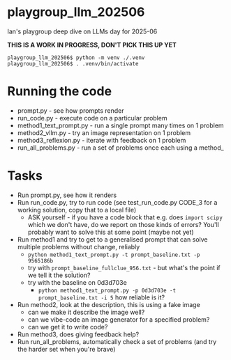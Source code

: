 # playgroup_llm_202506

Ian's playgroup deep dive on LLMs day for 2025-06

**THIS IS A WORK IN PROGRESS, DON'T PICK THIS UP YET**

```
playgroup_llm_202506$ python -m venv ./.venv
playgroup_llm_202506$ . .venv/bin/activate
```

# Running the code

* prompt.py - see how prompts render
* run_code.py - execute code on a particular problem
* method1_text_prompt.py - run a single prompt many times on 1 problem
* method2_vllm.py - try an image representation on 1 problem
* method3_reflexion.py - iterate with feedback on 1 problem
* run_all_problems.py - run a set of problems once each using a method_

# Tasks

* Run prompt.py, see how it renders
* Run run_code.py, try to run code (see test_run_code.py CODE_3 for a working solution, copy that to a local file)
  * ASK yourself - if you have a code block that e.g. does `import scipy` which we don't have, do we report on those kinds of errors? You'll probably want to solve this at some point (maybe not yet)
* Run method1 and try to get to a generalised prompt that can solve multiple problems without change, reliably
  * `python method1_text_prompt.py -t prompt_baseline.txt -p 9565186b`
  * try with `prompt_baseline_fullclue_956.txt` - but what's the point if we tell it the solution?
  * try with the baseline on 0d3d703e
    * `python method1_text_prompt.py -p 0d3d703e -t prompt_baseline.txt -i 5` how reliable is it?
* Run method2, look at the description, this is using a fake image
  * can we make it describe the image well?
  * can we vibe-code an image generator for a specified problem?
  * can we get it to write code?
* Run method3, does giving feedback help? 
* Run run_all_problems, automatically check a set of problems (and try the harder set when you're brave)

